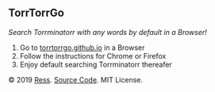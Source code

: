 TorrTorrGo
---

*Search Torrminatorr with any words by default in a Browser!*

1. Go to [torrtorrgo.github.io](https://torrtorrgo.github.io) in a Browser
2. Follow the instructions for Chrome or Firefox
3. Enjoy default searching Torrminatorr thereafer

© 2019 [Ress](https://forum.torrminatorr.com/memberlist.php?mode=viewprofile&u=17423). [Source Code](https://github.com/torrtorrgo/torrtorrgo.github.io/archive/master.zip). MIT License.
